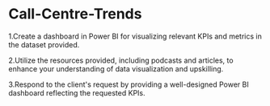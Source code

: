 # Call-Centre-Trends

1.Create a dashboard in Power BI for visualizing relevant KPIs and metrics in the dataset provided.

2.Utilize the resources provided, including podcasts and articles, to enhance your understanding of data visualization and upskilling.

3.Respond to the client's request by providing a well-designed Power BI dashboard reflecting the requested KPIs.
